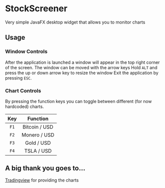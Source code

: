 # StockScreener
Very simple JavaFX desktop widget that allows you to monitor charts


## Usage

### Window Controls

After the application is launched a window will appear in the top right corner of the screen.
The window can be moved with the arrow keys
Hold ```ALT``` and press the up or down arrow key to resize the window
Exit the application by pressing ```ESC```.

### Chart Controls

By pressing the function keys you can toggle between different (for now hardcoded) charts.

| Key             | Function      |
| :-------------: |:-------------:|
| ```F1```| Bitcoin / USD |
| ```F2```| Monero / USD      |
| ```F3```| Gold / USD|
| ```F4```| TSLA / USD|

## A big thank you goes to...
[Tradingview](https://www.tradingview.com) for providing the charts
